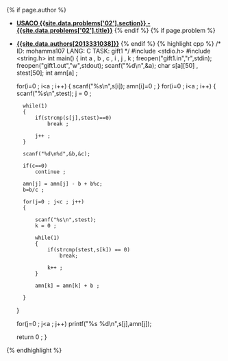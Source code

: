 <a name="2013331038.02"></a>

{% if page.author %}
- **[USACO {{site.data.problems['02'].section}} - {{site.data.problems['02'].title}}]({{site.baseurl}}/problem/02)**
{% endif %}
{% if page.problem %}
- **[{{site.data.authors[2013331038]}}]({{site.baseurl}}/author/2013331038)**
{% endif %}
{% highlight cpp %}
/*
ID: mohamma107
LANG: C
TASK: gift1
*/
#include <stdio.h>
#include <string.h>
int main()
{
    int a , b , c , i , j , k ;
    freopen("gift1.in","r",stdin);
    freopen("gift1.out","w",stdout);
    scanf("%d\n",&a);
    char s[a][50] , stest[50];
    int amn[a] ;

    for(i=0 ; i<a ; i++)
    {
        scanf("%s\n",s[i]);
        amn[i]=0 ;
    }
    for(i=0 ; i<a ; i++)
    {
        scanf("%s\n",stest);
        j = 0 ;

        while(1)
        {
            if(strcmp(s[j],stest)==0)
                break ;

            j++ ;
        }

        scanf("%d\n%d",&b,&c);

        if(c==0)
            continue ;

        amn[j] = amn[j] - b + b%c;
        b=b/c ;

        for(j=0 ; j<c ; j++)
        {

            scanf("%s\n",stest);
            k = 0 ;

            while(1)
            {
                if(strcmp(stest,s[k]) == 0)
                    break;

                k++ ;
            }

            amn[k] = amn[k] + b ;

        }

    }

    for(j=0 ; j<a ; j++)
        printf("%s %d\n",s[j],amn[j]);

    return 0 ;
}

{% endhighlight %}